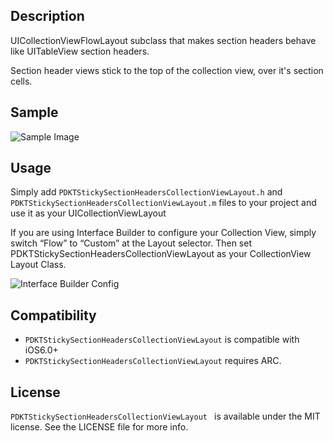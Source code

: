 ## Description

UICollectionViewFlowLayout subclass that makes section headers behave like UITableView section headers.

Section header views stick to the top of the collection view, over it's section cells.


## Sample

![Sample Image](https://raw.github.com/Produkt/PDKTStickySectionHeadersCollectionViewLayout/master/readme/sample.gif)


## Usage

Simply add ```PDKTStickySectionHeadersCollectionViewLayout.h``` and ```PDKTStickySectionHeadersCollectionViewLayout.m``` files to your project and use it as your UICollectionViewLayout

If you are using Interface Builder to configure your Collection View, simply switch “Flow” to “Custom” at the Layout selector. Then set PDKTStickySectionHeadersCollectionViewLayout as your CollectionView Layout Class.

![Interface Builder Config](https://raw.github.com/Produkt/PDKTStickySectionHeadersCollectionViewLayout/master/readme/ibconfig.png)


## Compatibility
- ```PDKTStickySectionHeadersCollectionViewLayout``` is compatible with iOS6.0+
- ```PDKTStickySectionHeadersCollectionViewLayout``` requires ARC.

## License
`PDKTStickySectionHeadersCollectionViewLayout ` is available under the MIT license. See the LICENSE file for more info.
